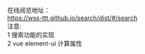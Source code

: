 在线阅览地址：  
https://wss-ttt.github.io/search/dist/#/search  
注意:  
1 搜索功能的实现  
2 vue element-ui 计算属性  
